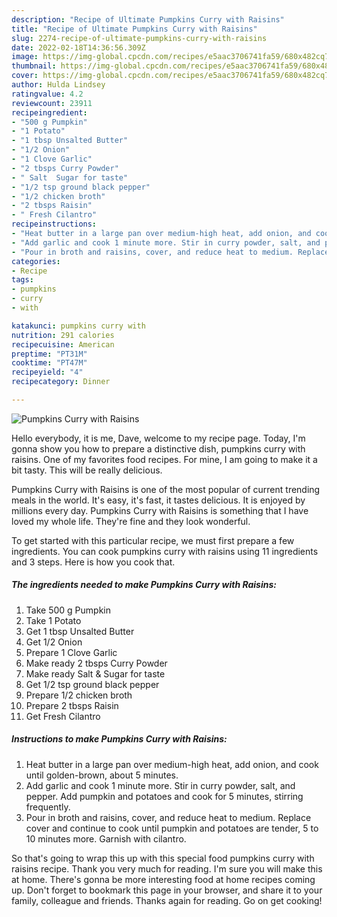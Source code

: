 ```yaml
---
description: "Recipe of Ultimate Pumpkins Curry with Raisins"
title: "Recipe of Ultimate Pumpkins Curry with Raisins"
slug: 2274-recipe-of-ultimate-pumpkins-curry-with-raisins
date: 2022-02-18T14:36:56.309Z
image: https://img-global.cpcdn.com/recipes/e5aac3706741fa59/680x482cq70/pumpkins-curry-with-raisins-recipe-main-photo.jpg
thumbnail: https://img-global.cpcdn.com/recipes/e5aac3706741fa59/680x482cq70/pumpkins-curry-with-raisins-recipe-main-photo.jpg
cover: https://img-global.cpcdn.com/recipes/e5aac3706741fa59/680x482cq70/pumpkins-curry-with-raisins-recipe-main-photo.jpg
author: Hulda Lindsey
ratingvalue: 4.2
reviewcount: 23911
recipeingredient:
- "500 g Pumpkin"
- "1 Potato"
- "1 tbsp Unsalted Butter"
- "1/2 Onion"
- "1 Clove Garlic"
- "2 tbsps Curry Powder"
- " Salt  Sugar for taste"
- "1/2 tsp ground black pepper"
- "1/2 chicken broth"
- "2 tbsps Raisin"
- " Fresh Cilantro"
recipeinstructions:
- "Heat butter in a large pan over medium-high heat, add onion, and cook until golden-brown, about 5 minutes."
- "Add garlic and cook 1 minute more. Stir in curry powder, salt, and pepper. Add pumpkin and potatoes and cook for 5 minutes, stirring frequently."
- "Pour in broth and raisins, cover, and reduce heat to medium. Replace cover and continue to cook until pumpkin and potatoes are tender, 5 to 10 minutes more. Garnish with cilantro."
categories:
- Recipe
tags:
- pumpkins
- curry
- with

katakunci: pumpkins curry with 
nutrition: 291 calories
recipecuisine: American
preptime: "PT31M"
cooktime: "PT47M"
recipeyield: "4"
recipecategory: Dinner

---
```



![Pumpkins Curry with Raisins](https://img-global.cpcdn.com/recipes/e5aac3706741fa59/680x482cq70/pumpkins-curry-with-raisins-recipe-main-photo.jpg)

Hello everybody, it is me, Dave, welcome to my recipe page. Today, I'm gonna show you how to prepare a distinctive dish, pumpkins curry with raisins. One of my favorites food recipes. For mine, I am going to make it a bit tasty. This will be really delicious.

Pumpkins Curry with Raisins is one of the most popular of current trending meals in the world. It's easy, it's fast, it tastes delicious. It is enjoyed by millions every day. Pumpkins Curry with Raisins is something that I have loved my whole life. They're fine and they look wonderful.




To get started with this particular recipe, we must first prepare a few ingredients. You can cook pumpkins curry with raisins using 11 ingredients and 3 steps. Here is how you cook that.

<!--inarticleads1-->

##### The ingredients needed to make Pumpkins Curry with Raisins:

1. Take 500 g Pumpkin
1. Take 1 Potato
1. Get 1 tbsp Unsalted Butter
1. Get 1/2 Onion
1. Prepare 1 Clove Garlic
1. Make ready 2 tbsps Curry Powder
1. Make ready  Salt & Sugar for taste
1. Get 1/2 tsp ground black pepper
1. Prepare 1/2 chicken broth
1. Prepare 2 tbsps Raisin
1. Get  Fresh Cilantro




<!--inarticleads2-->

##### Instructions to make Pumpkins Curry with Raisins:

1. Heat butter in a large pan over medium-high heat, add onion, and cook until golden-brown, about 5 minutes.
1. Add garlic and cook 1 minute more. Stir in curry powder, salt, and pepper. Add pumpkin and potatoes and cook for 5 minutes, stirring frequently.
1. Pour in broth and raisins, cover, and reduce heat to medium. Replace cover and continue to cook until pumpkin and potatoes are tender, 5 to 10 minutes more. Garnish with cilantro.




So that's going to wrap this up with this special food pumpkins curry with raisins recipe. Thank you very much for reading. I'm sure you will make this at home. There's gonna be more interesting food at home recipes coming up. Don't forget to bookmark this page in your browser, and share it to your family, colleague and friends. Thanks again for reading. Go on get cooking!
